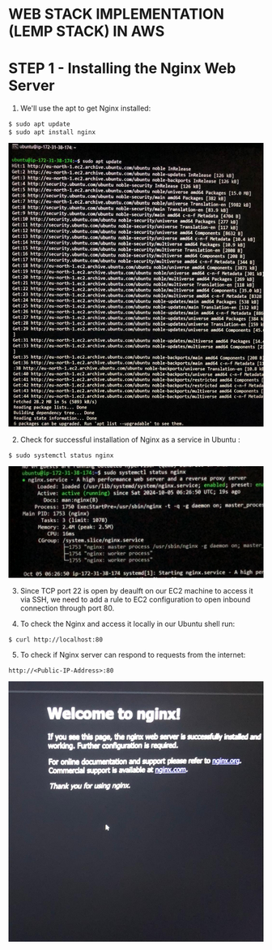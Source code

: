 # WEB STACK IMPLEMENTATION (LEMP STACK) IN AWS

# STEP 1 - Installing the Nginx Web Server
1. We'll use the apt to get Nginx installed:
```
$ sudo apt update
$ sudo apt install nginx
```

![img](images/sudo_apt.jpeg)

2. Check for successful installation of Nginx as a service in Ubuntu :
```
$ sudo systemctl status nginx
```

![img](images/sudo_status.jpeg)

3. Since TCP port 22 is open by deaulft on our EC2 machine to access it via SSH, we need to add a rule to EC2 configuration to open inbound connection through port 80.

4. To check the Nginx and access it locally in our Ubuntu shell run:
```
$ curl http://localhost:80
```

5. To check if Nginx server can respond to requests from the internet:
```
http://<Public-IP-Address>:80
```

![img](images/nginx.jpeg)